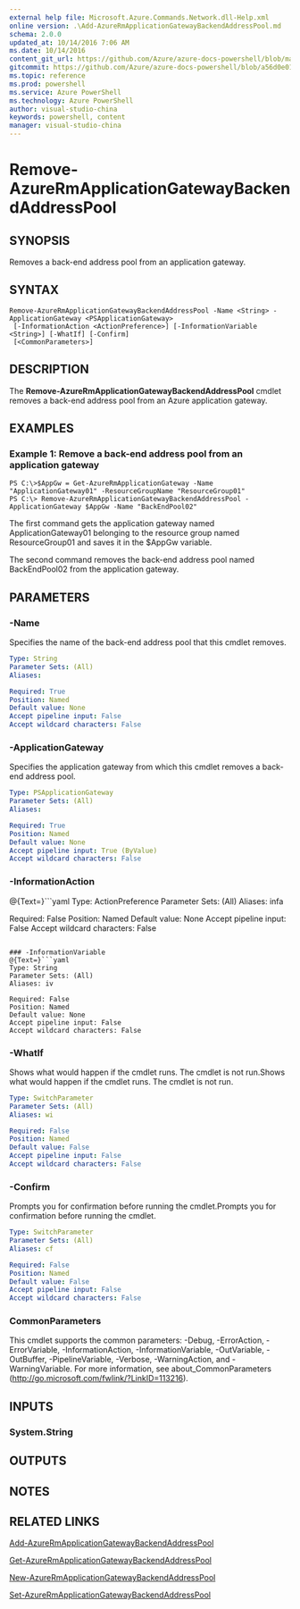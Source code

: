 ```yaml
---
external help file: Microsoft.Azure.Commands.Network.dll-Help.xml
online version: .\Add-AzureRmApplicationGatewayBackendAddressPool.md
schema: 2.0.0
updated_at: 10/14/2016 7:06 AM
ms.date: 10/14/2016
content_git_url: https://github.com/Azure/azure-docs-powershell/blob/master/azureps-cmdlets-docs/ResourceManager/AzureRM.Network/v2.0/CmdletMDs/Remove-AzureRmApplicationGatewayBackendAddressPool.md
gitcommit: https://github.com/Azure/azure-docs-powershell/blob/a56d0e01e65c2c33aa2af13dd29addc94ead6e88/azureps-cmdlets-docs/ResourceManager/AzureRM.Network/v2.0/CmdletMDs/Remove-AzureRmApplicationGatewayBackendAddressPool.md
ms.topic: reference
ms.prod: powershell
ms.service: Azure PowerShell
ms.technology: Azure PowerShell
author: visual-studio-china
keywords: powershell, content
manager: visual-studio-china
---
```


# Remove-AzureRmApplicationGatewayBackendAddressPool

## SYNOPSIS
Removes a back-end address pool from an application gateway.

## SYNTAX

```
Remove-AzureRmApplicationGatewayBackendAddressPool -Name <String> -ApplicationGateway <PSApplicationGateway>
 [-InformationAction <ActionPreference>] [-InformationVariable <String>] [-WhatIf] [-Confirm]
 [<CommonParameters>]
```

## DESCRIPTION
The **Remove-AzureRmApplicationGatewayBackendAddressPool** cmdlet removes a back-end address pool from an Azure application gateway.

## EXAMPLES

### Example 1: Remove a back-end address pool from an application gateway
```
PS C:\>$AppGw = Get-AzureRmApplicationGateway -Name "ApplicationGateway01" -ResourceGroupName "ResourceGroup01"
PS C:\> Remove-AzureRmApplicationGatewayBackendAddressPool -ApplicationGateway $AppGw -Name "BackEndPool02"
```

The first command gets the application gateway named ApplicationGateway01 belonging to the resource group named ResourceGroup01 and saves it in the $AppGw variable.

The second command removes the back-end address pool named BackEndPool02 from the application gateway.

## PARAMETERS

### -Name
Specifies the name of the back-end address pool that this cmdlet removes.

```yaml
Type: String
Parameter Sets: (All)
Aliases: 

Required: True
Position: Named
Default value: None
Accept pipeline input: False
Accept wildcard characters: False
```

### -ApplicationGateway
Specifies the application gateway from which this cmdlet removes a back-end address pool.

```yaml
Type: PSApplicationGateway
Parameter Sets: (All)
Aliases: 

Required: True
Position: Named
Default value: None
Accept pipeline input: True (ByValue)
Accept wildcard characters: False
```

### -InformationAction
@{Text=}```yaml
Type: ActionPreference
Parameter Sets: (All)
Aliases: infa

Required: False
Position: Named
Default value: None
Accept pipeline input: False
Accept wildcard characters: False
```

### -InformationVariable
@{Text=}```yaml
Type: String
Parameter Sets: (All)
Aliases: iv

Required: False
Position: Named
Default value: None
Accept pipeline input: False
Accept wildcard characters: False
```

### -WhatIf
Shows what would happen if the cmdlet runs.
The cmdlet is not run.Shows what would happen if the cmdlet runs.
The cmdlet is not run.

```yaml
Type: SwitchParameter
Parameter Sets: (All)
Aliases: wi

Required: False
Position: Named
Default value: False
Accept pipeline input: False
Accept wildcard characters: False
```

### -Confirm
Prompts you for confirmation before running the cmdlet.Prompts you for confirmation before running the cmdlet.

```yaml
Type: SwitchParameter
Parameter Sets: (All)
Aliases: cf

Required: False
Position: Named
Default value: False
Accept pipeline input: False
Accept wildcard characters: False
```

### CommonParameters
This cmdlet supports the common parameters: -Debug, -ErrorAction, -ErrorVariable, -InformationAction, -InformationVariable, -OutVariable, -OutBuffer, -PipelineVariable, -Verbose, -WarningAction, and -WarningVariable. For more information, see about_CommonParameters (http://go.microsoft.com/fwlink/?LinkID=113216).

## INPUTS

### System.String

## OUTPUTS

## NOTES

## RELATED LINKS

[Add-AzureRmApplicationGatewayBackendAddressPool](.\Add-AzureRmApplicationGatewayBackendAddressPool.md)

[Get-AzureRmApplicationGatewayBackendAddressPool](.\Get-AzureRmApplicationGatewayBackendAddressPool.md)

[New-AzureRmApplicationGatewayBackendAddressPool](.\New-AzureRmApplicationGatewayBackendAddressPool.md)

[Set-AzureRmApplicationGatewayBackendAddressPool](.\Set-AzureRmApplicationGatewayBackendAddressPool.md)

